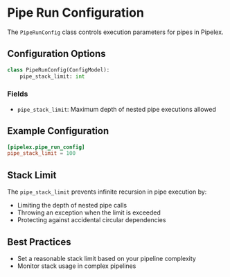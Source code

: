 # Pipe Run Configuration

The `PipeRunConfig` class controls execution parameters for pipes in Pipelex.

## Configuration Options

```python
class PipeRunConfig(ConfigModel):
    pipe_stack_limit: int
```

### Fields

- `pipe_stack_limit`: Maximum depth of nested pipe executions allowed

## Example Configuration

```toml
[pipelex.pipe_run_config]
pipe_stack_limit = 100
```

## Stack Limit

The `pipe_stack_limit` prevents infinite recursion in pipe execution by:

- Limiting the depth of nested pipe calls
- Throwing an exception when the limit is exceeded
- Protecting against accidental circular dependencies

## Best Practices

- Set a reasonable stack limit based on your pipeline complexity
- Monitor stack usage in complex pipelines

